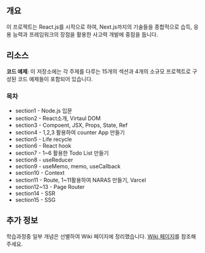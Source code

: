 ## 개요

이 프로젝트는 React.js를 시작으로 하여, Next.js까지의 기술들을 종합적으로 습득, 응용 능력과 프레임워크의 장점을 활용한 사고력 개발에 중점을 둡니다.

## 리소스

**코드 예제**: 이 저장소에는 각 주제를 다루는 15개의 섹션과 4개의 소규모 프로젝트로 구성된 코드 예제들이 포함되어 있습니다.    
### 목차
- section1 - Node.js 입문
- section2 - React소개, Virtaul DOM
- section3 - Compoent, JSX, Props, State, Ref
- section4 - 1,2,3 활용하여 counter App 만들기
- section5 - Life recycle
- section6 - React hook
- section7 - 1~6 활용한 Todo List 만들기
- section8 - useReducer
- section9 - useMemo, memo, useCallback
- section10 - Context
- section11 - Route, 1~11활용하여 NARAS 만들기, Varcel
- section12~13 - Page Router
- section14 - SSR
- section15 - SSG

## 추가 정보

학습과정중 일부 개념은 선별하여 Wiki 페이지에 정리했습니다. [Wiki 페이지](https://github.com/seulee0862/learn-react-and-next/wiki)를 참조해 주세요.
